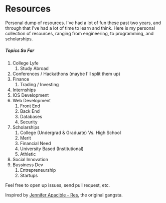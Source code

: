 Resources
=========

Personal dump of resources. I've had a lot of fun these past two years, and through that I've had a lot of time to learn and think. Here is my personal collection of resources, ranging from engineering, to programming, and scholarships.

##### Topics So Far
1. College Lyfe
    1. Study Abroad
2. Conferences / Hackathons (maybe I'll split them up)
3. Finance
    1. Trading / Investing
4. Internships
5. IOS Development
6. Web Development 
    1. Front End
    2. Back End
    3. Databases
    4. Security
7. Scholarships
    1. College (Undergrad & Graduate) Vs. High School
    2. Merit
    3. Financial Need
    4. University Based (Institutional)
    5. Athletic
8. Social Innovation
9. Bussiness Dev 
    1. Entrepreneurship
    2. Startups
    
    

Feel free to open up issues, send pull request, etc.


Inspired by [Jennifer Apacible - Res](https://github.com/japacible/res), the original gangsta. 
